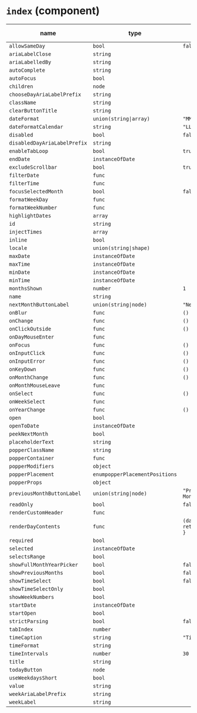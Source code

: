# `index` (component)

| name                         | type                           | default value             | description |
| ---------------------------- | ------------------------------ | ------------------------- | ----------- |
| `allowSameDay`               | `bool`                         | `false`                   |             |
| `ariaLabelClose`             | `string`                       |                           |             |
| `ariaLabelledBy`             | `string`                       |                           |             |
| `autoComplete`               | `string`                       |                           |             |
| `autoFocus`                  | `bool`                         |                           |             |
| `children`                   | `node`                         |                           |             |
| `chooseDayAriaLabelPrefix`   | `string`                       |                           |             |
| `className`                  | `string`                       |                           |             |
| `clearButtonTitle`           | `string`                       |                           |             |
| `dateFormat`                 | `union(string\|array)`         | `"MM/dd/yyyy"`            |             |
| `dateFormatCalendar`         | `string`                       | `"LLLL yyyy"`             |             |
| `disabled`                   | `bool`                         | `false`                   |             |
| `disabledDayAriaLabelPrefix` | `string`                       |                           |             |
| `enableTabLoop`              | `bool`                         | `true`                    |             |
| `endDate`                    | `instanceOfDate`               |                           |             |
| `excludeScrollbar`           | `bool`                         | `true`                    |             |
| `filterDate`                 | `func`                         |                           |             |
| `filterTime`                 | `func`                         |                           |             |
| `focusSelectedMonth`         | `bool`                         | `false`                   |             |
| `formatWeekDay`              | `func`                         |                           |             |
| `formatWeekNumber`           | `func`                         |                           |             |
| `highlightDates`             | `array`                        |                           |             |
| `id`                         | `string`                       |                           |             |
| `injectTimes`                | `array`                        |                           |             |
| `inline`                     | `bool`                         |                           |             |
| `locale`                     | `union(string\|shape)`         |                           |             |
| `maxDate`                    | `instanceOfDate`               |                           |             |
| `maxTime`                    | `instanceOfDate`               |                           |             |
| `minDate`                    | `instanceOfDate`               |                           |             |
| `minTime`                    | `instanceOfDate`               |                           |             |
| `monthsShown`                | `number`                       | `1`                       |             |
| `name`                       | `string`                       |                           |             |
| `nextMonthButtonLabel`       | `union(string\|node)`          | `"Next Month"`            |             |
| `onBlur`                     | `func`                         | `() {}`                   |             |
| `onChange`                   | `func`                         | `() {}`                   |             |
| `onClickOutside`             | `func`                         | `() {}`                   |             |
| `onDayMouseEnter`            | `func`                         |                           |             |
| `onFocus`                    | `func`                         | `() {}`                   |             |
| `onInputClick`               | `func`                         | `() {}`                   |             |
| `onInputError`               | `func`                         | `() {}`                   |             |
| `onKeyDown`                  | `func`                         | `() {}`                   |             |
| `onMonthChange`              | `func`                         | `() {}`                   |             |
| `onMonthMouseLeave`          | `func`                         |                           |             |
| `onSelect`                   | `func`                         | `() {}`                   |             |
| `onWeekSelect`               | `func`                         |                           |             |
| `onYearChange`               | `func`                         | `() {}`                   |             |
| `open`                       | `bool`                         |                           |             |
| `openToDate`                 | `instanceOfDate`               |                           |             |
| `peekNextMonth`              | `bool`                         |                           |             |
| `placeholderText`            | `string`                       |                           |             |
| `popperClassName`            | `string`                       |                           |             |
| `popperContainer`            | `func`                         |                           |             |
| `popperModifiers`            | `object`                       |                           |             |
| `popperPlacement`            | `enumpopperPlacementPositions` |                           |             |
| `popperProps`                | `object`                       |                           |             |
| `previousMonthButtonLabel`   | `union(string\|node)`          | `"Previous Month"`        |             |
| `readOnly`                   | `bool`                         | `false`                   |             |
| `renderCustomHeader`         | `func`                         |                           |             |
| `renderDayContents`          | `func`                         | `(date) { return date; }` |             |
| `required`                   | `bool`                         |                           |             |
| `selected`                   | `instanceOfDate`               |                           |             |
| `selectsRange`               | `bool`                         |                           |             |
| `showFullMonthYearPicker`    | `bool`                         | `false`                   |             |
| `showPreviousMonths`         | `bool`                         | `false`                   |             |
| `showTimeSelect`             | `bool`                         | `false`                   |             |
| `showTimeSelectOnly`         | `bool`                         |                           |             |
| `showWeekNumbers`            | `bool`                         |                           |             |
| `startDate`                  | `instanceOfDate`               |                           |             |
| `startOpen`                  | `bool`                         |                           |             |
| `strictParsing`              | `bool`                         | `false`                   |             |
| `tabIndex`                   | `number`                       |                           |             |
| `timeCaption`                | `string`                       | `"Time"`                  |             |
| `timeFormat`                 | `string`                       |                           |             |
| `timeIntervals`              | `number`                       | `30`                      |             |
| `title`                      | `string`                       |                           |             |
| `todayButton`                | `node`                         |                           |             |
| `useWeekdaysShort`           | `bool`                         |                           |             |
| `value`                      | `string`                       |                           |             |
| `weekAriaLabelPrefix`        | `string`                       |                           |             |
| `weekLabel`                  | `string`                       |                           |             |
